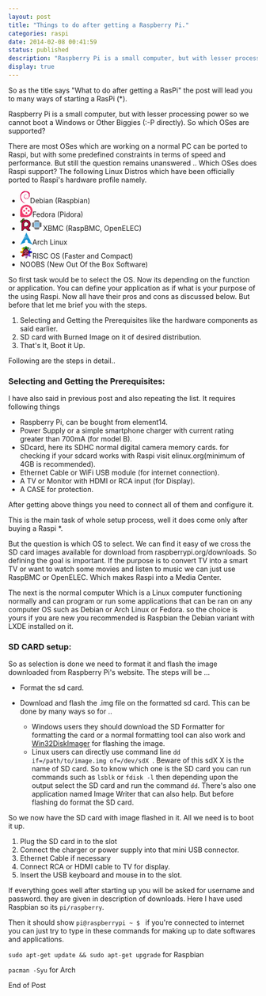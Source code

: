 ```yaml
---
layout: post
title: "Things to do after getting a Raspberry Pi."
categories: raspi
date: 2014-02-08 00:41:59
status: published
description: "Raspberry Pi is a small computer, but with lesser processing power so we cannot boot a Windows or Other Biggies. So which OSes are supported? We'll look into it in the following post."
display: true
---
```

So as the title says "What to do after getting a RasPi" the post will lead you to many ways of starting a RasPi <a title="i mean booting it up">(*)</a>.

Raspberry Pi is a small computer, but with lesser processing power so we cannot boot a Windows or Other Biggies (:-P directly). So which OSes are supported?

There are most OSes which are working on a normal PC can be ported to Raspi, but with some predefined constraints in terms of speed and performance. But still the question remains unanswered .. Which OSes does Raspi support? The following Linux Distros which have been officially ported to Raspi's hardware profile namely.

* <img src="/images/Raspbian_web.png" height=25 />Debian (Raspbian)
* <img src="/images/Pidora_web.png" height=25 />Fedora (Pidora)
* <img src="/images/Raspbmc_web.png" height=25 /><img src="/images/OpenELEC_web.png" height=25 />XBMC (RaspBMC, OpenELEC)
* <img src="/images/arch_web.png" height=25 />Arch Linux
* <img src="/images/RISC_OS_web.png" height=25 />RISC OS (Faster and Compact)
* NOOBS (New Out Of the Box Software)

So first task would be to select the OS. Now its depending on the function or application. You can define your application as if what is your purpose of the using Raspi. Now all have their pros and cons as discussed below. But before that let me brief you with the steps.

1. Selecting and Getting the Prerequisites like the hardware components as said earlier.
2. SD card with Burned Image on it of desired distribution.
3. That's It, Boot it Up.

Following are the steps in detail..

### Selecting and Getting the Prerequisites:

I have also said in previous post and also repeating the list. It requires following things

* Raspberry Pi, can be bought from element14.
* Power Supply or a simple smartphone charger with current rating greater than 700mA (for model B).
* SDcard, here its SDHC normal digital camera memory cards. for checking if your sdcard works with Raspi visit elinux.org(minimum of 4GB is recommended).
* Ethernet Cable or WiFi USB module (for internet connection).
* A TV or Monitor with HDMI or RCA input (for Display).
* A CASE for protection.

After getting above things you need to connect all of them and configure it.

This is the main task of whole setup process, well it does come only after buying a Raspi <a title=":-P and sd card">*</a>.  

But the question is which OS to select. We can find it easy of we cross the SD card images available for download from raspberrypi.org/downloads. So defining the goal is important.
If the purpose is to convert TV into a smart TV or want to watch some movies and listen to music we can just use RaspBMC or OpenELEC. Which makes Raspi into a Media Center.

The next is the normal computer Which is a Linux computer functioning normally and can program or run some applications that can be ran on any computer OS such as Debian or Arch Linux or Fedora. so the choice is yours if you are new you recommended is Raspbian the Debian variant with LXDE installed on it.

### SD CARD setup:

So as selection is done we need to format it and flash the image downloaded from Raspberry Pi's website. The steps will be ...

* Format the sd card.
* Download and flash the .img file on the formatted sd card. This can be done by many ways so for ..

  * Windows users they should download the SD Formatter for formatting the card or a normal formatting tool can also work and  <a href="http://sourceforge.net/projects/win32diskimager"> Win32DiskImager</a> for flashing the image.
  * Linux users can directly use command line <code>dd if=/path/to/image.img of=/dev/sdX </code>. Beware of this sdX X is the name of SD card. So to know which one is the SD card you can run commands such as <code>lsblk</code> or <code>fdisk -l</code> then depending upon the output select the SD card and run the command <code>dd</code>. There's also one application named Image Writer that can also help. But before flashing do format the SD card.

So we now have the SD card with image flashed in it. All we need is to boot it up.

1. Plug the SD card in to the slot
1. Connect the charger or power supply into that mini USB connector.
1. Ethernet Cable if necessary
1. Connect RCA or HDMI cable to TV for display.
1. Insert the USB keyboard and mouse in to the slot.

If everything goes well after starting up you will be asked for username and password. they are given in description of downloads. Here I have used Raspbian so its <code>pi/raspberry</code>.

Then it should show <code>pi@raspberrypi ~ $ </code> if you're connected to internet you can just try to type in these commands for making up to date softwares and applications.

<code>sudo apt-get update && sudo apt-get upgrade</code> for Raspbian

<code>pacman -Syu</code> for Arch

End of Post
